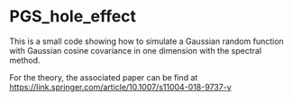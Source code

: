 # PGS_hole_effect
This is a small code showing how to simulate a Gaussian random function with Gaussian cosine covariance in one dimension with the spectral method.

For the theory, the associated paper can be find at https://link.springer.com/article/10.1007/s11004-018-9737-y
